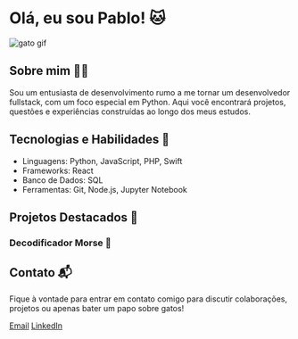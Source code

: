 # Olá, eu sou Pablo! 🐱

![gato gif](https://media.tenor.com/BSM3ZfEkSH8AAAAC/cat-aesthetic.gif)

## Sobre mim 👨‍💻

Sou um entusiasta de desenvolvimento rumo a me tornar um desenvolvedor fullstack, com um foco especial em Python. Aqui você encontrará projetos, questões e experiências construídas ao longo dos meus estudos.

## Tecnologias e Habilidades 🚀

- Linguagens: Python, JavaScript, PHP, Swift
- Frameworks: React
- Banco de Dados: SQL
- Ferramentas: Git, Node.js, Jupyter Notebook

## Projetos Destacados 🌟

### Decodificador Morse 🐾

## Contato 📬

Fique à vontade para entrar em contato comigo para discutir colaborações, projetos ou apenas bater um papo sobre gatos!

[Email](mailto:lucasrn03@gmail.com)
[LinkedIn](https://www.linkedin.com/in/pablosxz)
